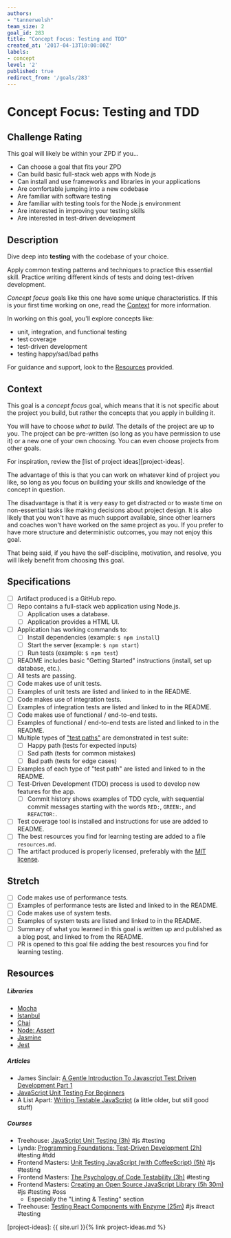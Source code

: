 ```yaml
---
authors:
- "tannerwelsh"
team_size: 2
goal_id: 283
title: "Concept Focus: Testing and TDD"
created_at: '2017-04-13T10:00:00Z'
labels:
- concept
level: '2'
published: true
redirect_from: '/goals/283'
---
```


# Concept Focus: Testing and TDD

## Challenge Rating

This goal will likely be within your ZPD if you...

- Can choose a goal that fits your ZPD
- Can build basic full-stack web apps with Node.js
- Can install and use frameworks and libraries in your applications
- Are comfortable jumping into a new codebase
- Are familiar with software testing
- Are familiar with testing tools for the Node.js environment
- Are interested in improving your testing skills
- Are interested in test-driven development

## Description

Dive deep into **testing** with the codebase of your choice.

Apply common testing patterns and techniques to practice this essential skill. Practice writing different kinds of tests and doing test-driven development.

_Concept focus_ goals like this one have some unique characteristics. If this is your first time working on one, read the [Context](#context) for more information.

In working on this goal, you'll explore concepts like:

- unit, integration, and functional testing
- test coverage
- test-driven development
- testing happy/sad/bad paths

For guidance and support, look to the [Resources](#resources) provided.

## Context

This goal is a _concept focus_ goal, which means that it is not specific about the project you build, but rather the concepts that you apply in building it.

You will have to choose _what to build_. The details of the project are up to you. The project can be pre-written (so long as you have permission to use it) or a new one of your own choosing. You can even choose projects from other goals.

For inspiration, review the [list of project ideas][project-ideas].

The advantage of this is that you can work on whatever kind of project you like, so long as you focus on building your skills and knowledge of the concept in question.

The disadvantage is that it is very easy to get distracted or to waste time on non-essential tasks like making decisions about project design. It is also likely that you won't have as much support available, since other learners and coaches won't have worked on the same project as you. If you prefer to have more structure and deterministic outcomes, you may not enjoy this goal.

That being said, if you have the self-discipline, motivation, and resolve, you will likely benefit from choosing this goal.

## Specifications

- [ ] Artifact produced is a GitHub repo.
- [ ] Repo contains a full-stack web application using Node.js.
  - [ ] Application uses a database.
  - [ ] Application provides a HTML UI.
- [ ] Application has working commands to:
  - [ ] Install dependencies (example: `$ npm install`)
  - [ ] Start the server (example: `$ npm start`)
  - [ ] Run tests (example: `$ npm test`)
- [ ] README includes basic "Getting Started" instructions (install, set up database, etc.).
- [ ] All tests are passing.
- [ ] Code makes use of unit tests.
- [ ] Examples of unit tests are listed and linked to in the README.
- [ ] Code makes use of integration tests.
- [ ] Examples of integration tests are listed and linked to in the README.
- [ ] Code makes use of functional / end-to-end tests.
- [ ] Examples of functional / end-to-end tests are listed and linked to in the README.
- [ ] Multiple types of ["test paths"](http://www.nishantverma.com/2010/03/test-case-paths-happy-sad-bad.html) are demonstrated in test suite:
  - [ ] Happy path (tests for expected inputs)
  - [ ] Sad path (tests for common mistakes)
  - [ ] Bad path (tests for edge cases)
- [ ] Examples of each type of "test path" are listed and linked to in the README.
- [ ] Test-Driven Development (TDD) process is used to develop new features for the app.
  - [ ] Commit history shows examples of TDD cycle, with sequential commit messages starting with the words `RED:`, `GREEN:`, and `REFACTOR:`.
- [ ] Test coverage tool is installed and instructions for use are added to README.
- [ ] The best resources you find for learning testing are added to a file `resources.md`.
- [ ] The artifact produced is properly licensed, preferably with the [MIT license][mit-license].

## Stretch

- [ ] Code makes use of performance tests.
- [ ] Examples of performance tests are listed and linked to in the README.
- [ ] Code makes use of system tests.
- [ ] Examples of system tests are listed and linked to in the README.
- [ ] Summary of what you learned in this goal is written up and published as a blog post, and linked to from the README.
- [ ] PR is opened to this goal file adding the best resources you find for learning testing.

## Resources

##### Libraries

- [Mocha](https://mochajs.org/)
- [Istanbul](https://istanbul.js.org/)
- [Chai](http://chaijs.com/)
- [Node: Assert](https://nodejs.org/api/assert.html)
- [Jasmine](https://jasmine.github.io/)
- [Jest](https://facebook.github.io/jest/)

##### Articles

- James Sinclair: [A Gentle Introduction To Javascript Test Driven Development Part 1](http://jrsinclair.com/articles/2016/gentle-introduction-to-javascript-tdd-intro/)
- [JavaScript Unit Testing For Beginners](https://designmodo.com/test-javascript-unit/)
- A List Apart: [Writing Testable JavaScript](https://alistapart.com/article/writing-testable-javascript) (a little older, but still good stuff)

##### Courses

- Treehouse: [JavaScript Unit Testing (3h)](https://teamtreehouse.com/library/javascript-unit-testing) #js #testing
- Lynda: [Programming Foundations: Test-Driven Development (2h)](https://www.lynda.com/Developer-Programming-Foundations-tutorials/Foundations-Programming-Test-Driven-Development/124398-2.html) #testing #tdd
- Frontend Masters: [Unit Testing JavaScript (with CoffeeScript) (5h)](https://frontendmasters.com/courses/unit-testing-javascript/) #js #testing
- Frontend Masters: [The Psychology of Code Testability (3h)](https://frontendmasters.com/courses/angularjs-and-code-testability/) #testing
- Frontend Masters: [Creating an Open Source JavaScript Library (5h 30m)](https://frontendmasters.com/courses/open-source/) #js #testing #oss
  - Especially the "Linting & Testing" section
- Treehouse: [Testing React Components with Enzyme (25m)](https://teamtreehouse.com/library/testing-react-components-with-enzyme-2) #js #react #testing

[mit-license]: https://opensource.org/licenses/MIT
[project-ideas]: {{ site.url }}{% link project-ideas.md %}
